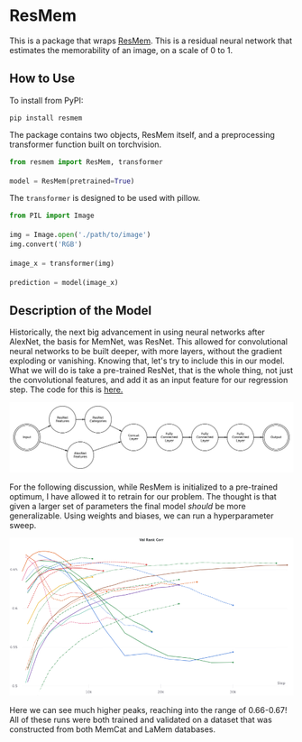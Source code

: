 # ResMem

This is a package that wraps [ResMem](https://coen.needell.co/projects/memnet/). This is a residual neural network that 
estimates the memorability of an image, on a scale of 0 to 1.

## How to Use
To install from PyPI:
```shell
pip install resmem
```

The package contains two objects, ResMem itself, and a preprocessing transformer function built on torchvision.
```python
from resmem import ResMem, transformer

model = ResMem(pretrained=True)

```
The `transformer` is designed to be used with pillow.

```python
from PIL import Image

img = Image.open('./path/to/image')
img.convert('RGB')

image_x = transformer(img)

prediction = model(image_x)
```

## Description of the Model

Historically, the next big advancement in using neural networks after AlexNet, the basis for MemNet, was ResNet. This allowed for convolutional neural networks to be built deeper, with more layers, without the gradient exploding or vanishing. Knowing that, let's try to include this in our model. What we will do is take a pre-trained ResNet, that is the whole thing, not just the convolutional features, and add it as an input feature for our regression step. The code for this is [here.](https://www.coeneedell.com/appendix/memnet_extras/#resmem)

![ResMem Diagram](ResMem.jpg)

For the following discussion, while ResMem is initialized to a pre-trained optimum, I have allowed it to retrain for our problem. The thought is that given a larger set of parameters the final model *should* be more generalizable. Using weights and biases, we can run a hyperparameter sweep.

![ResMem Testing](resnetsweep.png)

Here we can see much higher peaks, reaching into the range of 0.66-0.67! All of these runs were both trained and validated on a dataset that was constructed from both MemCat and LaMem databases.
